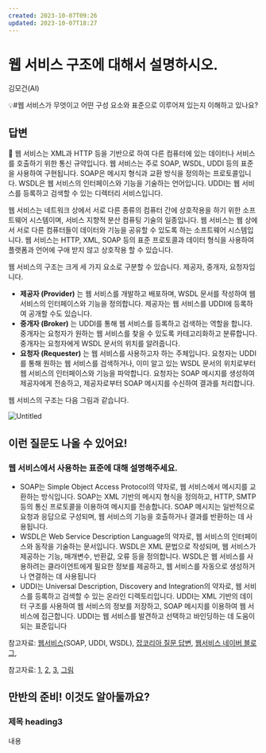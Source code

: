 ```yaml
---
created: 2023-10-07T09:26
updated: 2023-10-07T18:27
---
```

# 웹 서비스 구조에 대해서 설명하시오.

김모건(AI)

💡#웹 서비스가 무엇이고 어떤 구성 요소와 표준으로 이루어져 있는지 이해하고 있나요?

## 답변

<aside>
📌 웹 서비스는 XML과 HTTP 등을 기반으로 하여 다른 컴퓨터에 있는 데이터나 서비스를 호출하기 위한 통신 규약입니다. 웹 서비스는 주로 SOAP, WSDL, UDDI 등의 표준을 사용하여 구현됩니다. SOAP은 메시지 형식과 교환 방식을 정의하는 프로토콜입니다. WSDL은 웹 서비스의 인터페이스와 기능을 기술하는 언어입니다. UDDI는 웹 서비스를 등록하고 검색할 수 있는 디렉터리 서비스입니다.

</aside>

웹 서비스는 네트워크 상에서 서로 다른 종류의 컴퓨터 간에 상호작용을 하기 위한 소프트웨어 시스템이며, 서비스 지향적 분산 컴퓨팅 기술의 일종입니다. 웹 서비스는 웹 상에서 서로 다른 컴퓨터들이 데이터와 기능을 공유할 수 있도록 하는 소프트웨어 시스템입니다. 웹 서비스는 HTTP, XML, SOAP 등의 표준 프로토콜과 데이터 형식을 사용하여 플랫폼과 언어에 구애 받지 않고 상호작용 할 수 있습니다.

웹 서비스의 구조는 크게 세 가지 요소로 구분할 수 있습니다. 제공자, 중개자, 요청자입니다.

- **제공자 (Provider)** 는 웹 서비스를 개발하고 배포하며, WSDL 문서를 작성하여 웹 서비스의 인터페이스와 기능을 정의합니다. 제공자는 웹 서비스를 UDDI에 등록하여 공개할 수도 있습니다.
- **중개자 (Broker)** 는 UDDI를 통해 웹 서비스를 등록하고 검색하는 역할을 합니다. 중개자는 요청자가 원하는 웹 서비스를 찾을 수 있도록 카테고리화하고 분류합니다. 중개자는 요청자에게 WSDL 문서의 위치를 알려줍니다.
- **요청자 (Requester)** 는 웹 서비스를 사용하고자 하는 주체입니다. 요청자는 UDDI를 통해 원하는 웹 서비스를 검색하거나, 이미 알고 있는 WSDL 문서의 위치로부터 웹 서비스의 인터페이스와 기능을 파악합니다. 요청자는 SOAP 메시지를 생성하여 제공자에게 전송하고, 제공자로부터 SOAP 메시지를 수신하여 결과를 처리합니다.

웹 서비스의 구조는 다음 그림과 같습니다.

![Untitled](Untitled%2039.png)

## **이런 질문도 나올 수 있어요!**

### 웹 서비스에서 사용하는 표준에 대해 설명해주세요.

- SOAP는 Simple Object Access Protocol의 약자로, 웹 서비스에서 메시지를 교환하는 방식입니다. SOAP는 XML 기반의 메시지 형식을 정의하고, HTTP, SMTP 등의 통신 프로토콜을 이용하여 메시지를 전송합니다. SOAP 메시지는 일반적으로 요청과 응답으로 구성되며, 웹 서비스의 기능을 호출하거나 결과를 반환하는 데 사용됩니다.
- WSDL은 Web Service Description Language의 약자로, 웹 서비스의 인터페이스와 동작을 기술하는 문서입니다. WSDL은 XML 문법으로 작성되며, 웹 서비스가 제공하는 기능, 매개변수, 반환값, 오류 등을 정의합니다. WSDL은 웹 서비스를 사용하려는 클라이언트에게 필요한 정보를 제공하고, 웹 서비스를 자동으로 생성하거나 연결하는 데 사용됩니다
- UDDI는 Universal Description, Discovery and Integration의 약자로, 웹 서비스를 등록하고 검색할 수 있는 온라인 디렉토리입니다. UDDI는 XML 기반의 데이터 구조를 사용하여 웹 서비스의 정보를 저장하고, SOAP 메시지를 이용하여 웹 서비스에 접근합니다. UDDI는 웹 서비스를 발견하고 선택하고 바인딩하는 데 도움이 되는 표준입니다

참고자료: [웹서비스](https://blog.naver.com/PostView.nhn?blogId=msnayana&logNo=80172777745)(SOAP, UDDI, WSDL), [잡코리아 질문 답변](https://www.jobkorea.co.kr/User/Qstn/AnswerWrite?qstnNo=59559), [웹서비스 네이버 블로그](https://m.blog.naver.com/msnayana/80172777745), 

참고자료: [1](https://www.easylaw.go.kr/APIINFO/index.html), [2](https://www.ibm.com/docs/ko/integration-bus/10.0?topic=services-what-is-web-service), [3](https://www.ibm.com/docs/ko/integration-bus/10.0?topic=services-what-is-web-service), [그림](https://gmlwjd9405.github.io/2018/10/27/webserver-vs-was.html)

## **만반의 준비! 이것도 알아둘까요?**

### **제목 heading3**

내용
